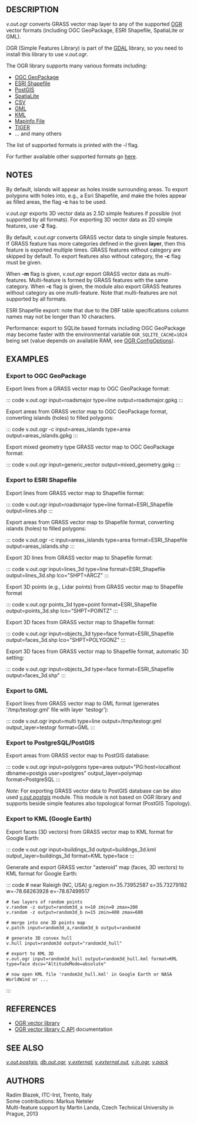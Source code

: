 ## DESCRIPTION

*v.out.ogr* converts GRASS vector map layer to any of the supported
[OGR](http://www.gdal.org/) vector formats (including OGC GeoPackage,
ESRI Shapefile, SpatiaLite or GML).

OGR (Simple Features Library) is part of the [GDAL](http://www.gdal.org)
library, so you need to install this library to use *v.out.ogr*.

The OGR library supports many various formats including:

-   [OGC GeoPackage](http://www.gdal.org/drv_geopackage.html)
-   [ESRI Shapefile](http://www.gdal.org/drv_shapefile.html)
-   [PostGIS](http://www.gdal.org/drv_pg.html)
-   [SpatiaLite](http://www.gdal.org/drv_sqlite.html)
-   [CSV](http://www.gdal.org/drv_csv.html)
-   [GML](http://www.gdal.org/drv_gml.html)
-   [KML](http://www.gdal.org/drv_kml.html)
-   [Mapinfo File](http://www.gdal.org/drv_mitab.html)
-   [TIGER](http://www.gdal.org/drv_tiger.html)
-   \... and many others

The list of supported formats is printed with the *-l* flag.

For further available other supported formats go
[here](https://gdal.org/drivers/vector/).

## NOTES

By default, islands will appear as holes inside surrounding areas. To
export polygons with holes into, e.g., a Esri Shapefile, and make the
holes appear as filled areas, the flag **-c** has to be used.

*v.out.ogr* exports 3D vector data as 2.5D simple features if possible
(not supported by all formats). For exporting 3D vector data as 2D
simple features, use **-2** flag.

By default, *v.out.ogr* converts GRASS vector data to single simple
features. If GRASS feature has more categories defined in the given
**layer**, then this feature is exported multiple times. GRASS features
without category are skipped by default. To export features also without
category, the **-c** flag must be given.

When **-m** flag is given, *v.out.ogr* export GRASS vector data as
multi-features. Multi-feature is formed by GRASS features with the same
category. When **-c** flag is given, the module also export GRASS
features without category as one multi-feature. Note that multi-features
are not supported by all formats.

ESRI Shapefile export: note that due to the DBF table specifications
column names may not be longer than 10 characters.

Performance: export to SQLite based formats including OGC GeoPackage may
become faster with the environmental variable `OGR_SQLITE_CACHE=1024`
being set (value depends on available RAM, see [OGR
ConfigOptions](https://trac.osgeo.org/gdal/wiki/ConfigOptions#OGR_SQLITE_CACHE)).

## EXAMPLES

### Export to OGC GeoPackage

Export lines from a GRASS vector map to OGC GeoPackage format:

::: code
    v.out.ogr input=roadsmajor type=line output=roadsmajor.gpkg
:::

Export areas from GRASS vector map to OGC GeoPackage format, converting
islands (holes) to filled polygons:

::: code
    v.out.ogr -c input=areas_islands type=area output=areas_islands.gpkg
:::

Export mixed geometry type GRASS vector map to OGC GeoPackage format:

::: code
    v.out.ogr input=generic_vector output=mixed_geometry.gpkg
:::

### Export to ESRI Shapefile

Export lines from GRASS vector map to Shapefile format:

::: code
    v.out.ogr input=roadsmajor type=line format=ESRI_Shapefile output=lines.shp
:::

Export areas from GRASS vector map to Shapefile format, converting
islands (holes) to filled polygons:

::: code
    v.out.ogr -c input=areas_islands type=area format=ESRI_Shapefile output=areas_islands.shp
:::

Export 3D lines from GRASS vector map to Shapefile format:

::: code
    v.out.ogr input=lines_3d type=line format=ESRI_Shapefile output=lines_3d.shp lco="SHPT=ARCZ"
:::

Export 3D points (e.g., Lidar points) from GRASS vector map to Shapefile
format

::: code
    v.out.ogr points_3d type=point format=ESRI_Shapefile output=points_3d.shp lco="SHPT=POINTZ"
:::

Export 3D faces from GRASS vector map to Shapefile format:

::: code
    v.out.ogr input=objects_3d type=face format=ESRI_Shapefile output=faces_3d.shp lco="SHPT=POLYGONZ"
:::

Export 3D faces from GRASS vector map to Shapefile format, automatic 3D
setting:

::: code
    v.out.ogr input=objects_3d type=face format=ESRI_Shapefile output=faces_3d.shp"
:::

### Export to GML

Export lines from GRASS vector map to GML format (generates
\'/tmp/testogr.gml\' file with layer \'testogr\'):

::: code
    v.out.ogr input=multi type=line output=/tmp/testogr.gml output_layer=testogr format=GML
:::

### Export to PostgreSQL/PostGIS

Export areas from GRASS vector map to PostGIS database:

::: code
    v.out.ogr input=polygons type=area output="PG:host=localhost dbname=postgis user=postgres" output_layer=polymap format=PostgreSQL
:::

*Note:* For exporting GRASS vector data to PostGIS database can be also
used *[v.out.postgis](v.out.postgis.html)* module. This module is not
based on OGR library and supports beside simple features also
topological format (PostGIS Topology).

### Export to KML (Google Earth)

Export faces (3D vectors) from GRASS vector map to KML format for Google
Earth:

::: code
    v.out.ogr input=buildings_3d output=buildings_3d.kml output_layer=buildings_3d format=KML type=face
:::

Generate and export GRASS vector \"asteroid\" map (faces, 3D vectors) to
KML format for Google Earth:

::: code
    # near Raleigh (NC, USA)
    g.region n=35.73952587 s=35.73279182 w=-78.68263928 e=-78.67499517

    # two layers of random points
    v.random -z output=random3d_a n=10 zmin=0 zmax=200
    v.random -z output=random3d_b n=15 zmin=400 zmax=600

    # merge into one 3D points map
    v.patch input=random3d_a,random3d_b output=random3d

    # generate 3D convex hull
    v.hull input=random3d output="random3d_hull"

    # export to KML 3D
    v.out.ogr input=random3d_hull output=random3d_hull.kml format=KML type=face dsco="AltitudeMode=absolute"

    # now open KML file 'random3d_hull.kml' in Google Earth or NASA WorldWind or ...
:::

## REFERENCES

-   [OGR vector library](http://www.gdal.org/)
-   [OGR vector library C API](https://gdal.org/api/) documentation

## SEE ALSO

*[v.out.postgis](v.out.postgis.html), [db.out.ogr](db.out.ogr.html),
[v.external](v.external.html), [v.external.out](v.external.out.html),
[v.in.ogr](v.in.ogr.html), [v.pack](v.pack.html)*

## AUTHORS

Radim Blazek, ITC-Irst, Trento, Italy\
Some contributions: Markus Neteler\
Multi-feature support by Martin Landa, Czech Technical University in
Prague, 2013
